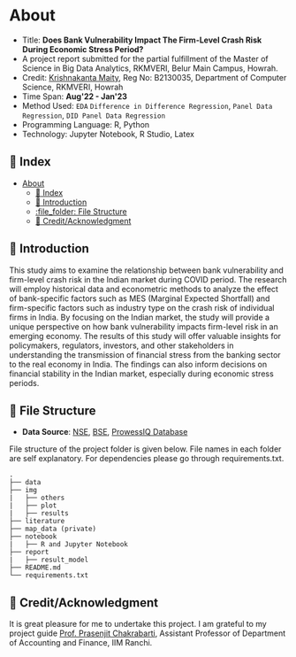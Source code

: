 # About
- Title: **Does Bank Vulnerability Impact The Firm-Level Crash Risk During Economic Stress Period?**
- A project report submitted for the partial fulfillment of the Master of Science in Big Data Analytics, RKMVERI, Belur Main Campus, Howrah.
- Credit: [Krishnakanta Maity](https://github.com/iamkkmcmd), Reg No: B2130035, Department of Computer Science, RKMVERI, Howrah 
- Time Span: **Aug'22 - Jan'23**
- Method Used:  `EDA`  `Difference in Difference Regression`, `Panel Data Regression`, `DID Panel Data Regression`
- Programming Language: R, Python
- Technology: Jupyter Notebook, R Studio, Latex


## :ledger: Index

- [About](#about)
  - [:ledger: Index](#ledger-index)
  - [:beginner: Introduction](#beginner-introduction)
  - [:file\_folder: File Structure](#file_folder-file-structure)
  - [:star2: Credit/Acknowledgment](#star2-creditacknowledgment)

##  :beginner: Introduction
This study aims to examine the relationship between bank vulnerability and firm-level crash risk in the Indian market during COVID period. The research will employ historical data and econometric methods to analyze the effect of bank-specific factors such as MES (Marginal Expected Shortfall) and firm-specific factors such as industry type on the crash risk of individual firms in India. By focusing on the Indian market, the study will provide a unique perspective on how bank vulnerability impacts firm-level risk in an emerging economy. The results of this study will offer valuable insights for policymakers, regulators, investors, and other stakeholders in understanding the transmission of financial stress from the banking sector to the real economy in India. The findings can also inform decisions on financial stability in the Indian market, especially during economic stress periods.


##  :file_folder: File Structure
- **Data Source**: [NSE](https://www.nseindia.com/), [BSE](https://www.bseindia.com/?), [ProwessIQ Database](https://prowessiq.cmie.com/) 

File structure of the project folder is given below. File names in each folder are self explanatory. For dependencies please go through requirements.txt.

```
.
├── data
├── img
|   ├── others
|   ├── plot
|   ├── results
├── literature
├── map_data (private)
├── notebook
|   ├── R and Jupyter Notebook
├── report
|   ├── result_model
├── README.md
└── requirements.txt
```

## :star2: Credit/Acknowledgment
It is great pleasure for me to undertake this project. I am grateful to my project guide [Prof. Prasenjit Chakrabarti](https://www.linkedin.com/in/prasenjit-chakrabarti-767bb711/), Assistant Professor of Department of Accounting and Finance, IIM Ranchi.

